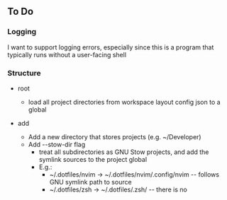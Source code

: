 ## To Do

### Logging
I want to support logging errors, especially since this is a program that typically
runs without a user-facing shell

### Structure

- root
    - load all project directories from workspace layout config json to a global

- add
    - Add a new directory that stores projects (e.g. ~/Developer)
    - Add --stow-dir flag
        - treat all subdirectories as GNU Stow projects, and add the symlink sources
        to the project global
        - E.g.:
            - ~/.dotfiles/nvim -> ~/.dotfiles/nvim/.config/nvim -- follows GNU symlink path to source
            - ~/.dotfiles/zsh -> ~/.dotfiles/.zsh/              -- there is no
        
